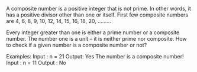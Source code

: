 A composite number is a positive integer that is not prime. In other words, it has a positive divisor other than one or itself. First few composite numbers are 4, 6, 8, 9, 10, 12, 14, 15, 16, 18, 20, ……… 
 
Every integer greater than one is either a prime number or a composite number.
The number one is a unit – it is neither prime nor composite.
How to check if a given number is a composite number or not? 

Examples: 
Input : n = 21
Output: Yes
The number is a composite number!
Input : n = 11
Output : No
